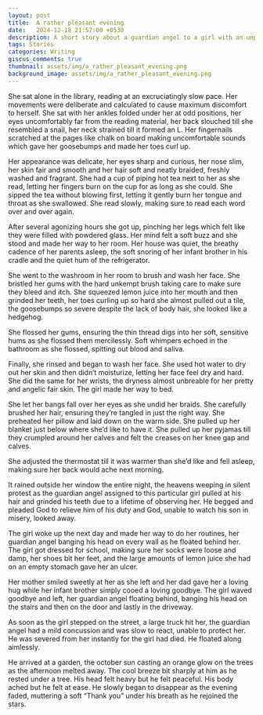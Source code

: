 ```yaml
---
layout: post
title:  A rather pleasant evening
date:   2024-12-18 21:57:00 +0530
description: A short story about a guardian angel to a girl with an unpleasant habit
tags: Stories
categories: Writing
giscus_comments: true
thumbnail: assets/img/a_rather_pleasant_evening.png
background_image: assets/img/a_rather_pleasant_evening.png
---
```


<div class="side-banner-wrapper" {% if page.background_image %} data-bg="{{ page.background_image | relative_url }}"{% endif %}>
She sat alone in the library, reading at an excruciatingly slow pace. Her movements were deliberate and calculated to cause maximum discomfort to herself. She sat with her ankles folded under her at odd positions, her eyes uncomfortably far from the reading material, her back slouched till she resembled a snail, her neck strained till it formed an L. Her fingernails scratched at the pages like chalk on board making uncomfortable sounds which gave her goosebumps and made her toes curl up.

Her appearance was delicate, her eyes sharp and curious, her nose slim, her skin fair and smooth and her hair soft and neatly braided, freshly washed and fragrant. She had a cup of piping hot tea next to her as she read, letting her fingers burn on the cup for as long as she could. She sipped the tea without blowing first, letting it gently burn her tongue and throat as she swallowed. She read slowly, making sure to read each word over and over again.

After several agonizing hours she got up, pinching her legs which felt like they were filled with powdered glass. Her mind felt a soft buzz and she stood and made her way to her room. Her house was quiet, the breathy cadence of her parents asleep, the soft snoring of her infant brother in his cradle and the quiet hum of the refrigerator.

She went to the washroom in her room to brush and wash her face. She bristled her gums with the hard unkempt brush taking care to make sure they bleed and itch. She squeezed lemon juice into her mouth and then grinded her teeth, her toes curling up so hard she almost pulled out a tile, the goosebumps so severe despite the lack of body hair, she looked like a hedgehog. 

She flossed her gums, ensuring the thin thread digs into her soft, sensitive hums as she flossed them mercilessly. Soft whimpers echoed in the bathroom as she flossed, spitting out blood and saliva.

Finally, she rinsed and began to wash her face. She used hot water to dry out her skin and then didn’t moisturize, letting her face feel dry and hard. She did the same for her wrists, the dryness almost unbreable for her pretty and angelic fair skin. The girl made her way to bed.

She let her bangs fall over her eyes as she undid her braids. She carefully brushed her hair, ensuring they’re tangled in just the right way. She preheated her pillow and laid down on the warm side. She pulled up her blanket just below where she’d like to have it. She pulled up her pyjamas till they crumpled around her calves and felt the creases on her knee gap and calves.

She adjusted the thermostat till it was warmer than she’d like and fell asleep, making sure her back would ache next morning.

It rained outside her window the entire night, the heavens weeping in silent protest as the guardian angel assigned to this particular girl pulled at his hair and grinded his teeth due to a lifetime of observing her. He begged and pleaded God to relieve him of his duty and God, unable to watch his son in misery, looked away.

The girl woke up the next day and made her way to do her routines, her guardian angel banging his head on every wall as he floated behind her. The girl got dressed for school, making sure her socks were loose and damp, her shoes bit her feet, and the large amounts of lemon juice she had on an empty stomach gave her an ulcer. 

Her mother smiled sweetly at her as she left and her dad gave her a loving hug while her infant brother simply cooed a loving goodbye. The girl waved goodbye and left, her guardian angel floating behind, banging his head on the stairs and then on the door and lastly in the driveway. 

As soon as the girl stepped on the street, a large truck hit her, the guardian angel had a mild concussion and was slow to react, unable to protect her. He was severed from her instantly for the girl had died. He floated along aimlessly.

He arrived at a garden, the october sun casting an orange glow on the trees as the afternoon melted away. The cool breeze bit sharply at him as he rested under a tree. His head felt heavy but he felt peaceful. His body ached but he felt at ease. He slowly began to disappear as the evening faded, muttering a soft “Thank you” under his breath as he rejoined the stars.
</div>